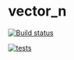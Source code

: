 # vector_n

[![Build status](https://img.shields.io/appveyor/ci/scalar438/vector-n.svg?logo=appveyor&style=plastic)](https://ci.appveyor.com/project/scalar438/vector-n)

[![tests](https://img.shields.io/appveyor/tests/scalar438/vector-n.svg?style=plastic)](https://ci.appveyor.com/project/scalar438/vector-n/build/tests)
